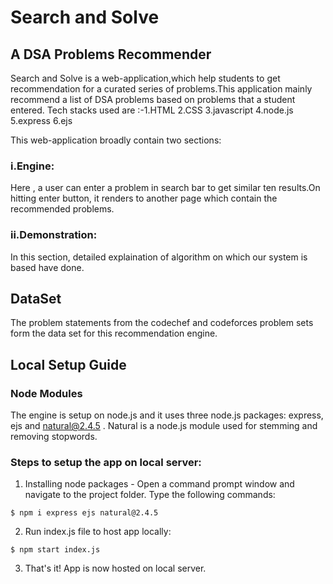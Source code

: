 # Search and Solve
## A DSA Problems Recommender
Search and Solve is a web-application,which help students to get recommendation for a curated series of problems.This application mainly recommend a list of DSA problems based on problems that a student entered.
Tech stacks used are :-1.HTML
                       2.CSS
                       3.javascript
                       4.node.js 
                       5.express 
                       6.ejs

This web-application broadly contain two sections:

### i.Engine: 
Here , a user can enter a problem in search bar to get similar ten results.On hitting enter button, it renders to another page which contain the recommended problems.

### ii.Demonstration:
In this section, detailed explaination of algorithm on which our system is based have done.

## DataSet
The problem statements from the codechef and codeforces problem sets form the data set for this recommendation engine. 

## Local Setup Guide
### Node Modules
The engine is setup on node.js and it uses three node.js packages: express, ejs and natural@2.4.5 . Natural is a node.js module used for stemming and removing stopwords.

### Steps to setup the app on local server:
1) Installing node packages - Open a command prompt window and navigate to the project folder. Type the following commands:
```
$ npm i express ejs natural@2.4.5 
```
2) Run index.js file to host app locally:
```
$ npm start index.js
```
3) That's it! App is now hosted on local server.

